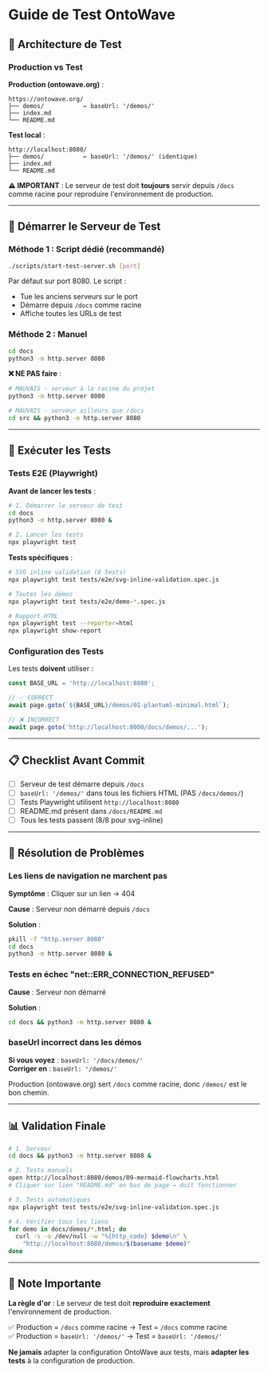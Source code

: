 # Guide de Test OntoWave

## 🎯 Architecture de Test

### Production vs Test

**Production (ontowave.org)** :
```
https://ontowave.org/
├── demos/           ← baseUrl: '/demos/'
├── index.md
└── README.md
```

**Test local** :
```
http://localhost:8080/
├── demos/           ← baseUrl: '/demos/' (identique)
├── index.md
└── README.md
```

**⚠️ IMPORTANT** : Le serveur de test doit **toujours** servir depuis `/docs` comme racine pour reproduire l'environnement de production.

---

## 🚀 Démarrer le Serveur de Test

### Méthode 1 : Script dédié (recommandé)

```bash
./scripts/start-test-server.sh [port]
```

Par défaut sur port 8080. Le script :
- Tue les anciens serveurs sur le port
- Démarre depuis `/docs` comme racine
- Affiche toutes les URLs de test

### Méthode 2 : Manuel

```bash
cd docs
python3 -m http.server 8080
```

**❌ NE PAS faire** :
```bash
# MAUVAIS - serveur à la racine du projet
python3 -m http.server 8080

# MAUVAIS - serveur ailleurs que /docs
cd src && python3 -m http.server 8080
```

---

## 🧪 Exécuter les Tests

### Tests E2E (Playwright)

**Avant de lancer les tests** :
```bash
# 1. Démarrer le serveur de test
cd docs
python3 -m http.server 8080 &

# 2. Lancer les tests
npx playwright test
```

**Tests spécifiques** :
```bash
# SVG inline validation (8 tests)
npx playwright test tests/e2e/svg-inline-validation.spec.js

# Toutes les démos
npx playwright test tests/e2e/demo-*.spec.js

# Rapport HTML
npx playwright test --reporter=html
npx playwright show-report
```

### Configuration des Tests

Les tests **doivent** utiliser :
```javascript
const BASE_URL = 'http://localhost:8080';

// ✅ CORRECT
await page.goto(`${BASE_URL}/demos/01-plantuml-minimal.html`);

// ❌ INCORRECT
await page.goto('http://localhost:8000/docs/demos/...');
```

---

## 📋 Checklist Avant Commit

- [ ] Serveur de test démarre depuis `/docs`
- [ ] `baseUrl: '/demos/'` dans tous les fichiers HTML (PAS `/docs/demos/`)
- [ ] Tests Playwright utilisent `http://localhost:8080`
- [ ] README.md présent dans `/docs/README.md`
- [ ] Tous les tests passent (8/8 pour svg-inline)

---

## 🔧 Résolution de Problèmes

### Les liens de navigation ne marchent pas

**Symptôme** : Cliquer sur un lien → 404

**Cause** : Serveur non démarré depuis `/docs`

**Solution** :
```bash
pkill -f "http.server 8080"
cd docs
python3 -m http.server 8080 &
```

### Tests en échec "net::ERR_CONNECTION_REFUSED"

**Cause** : Serveur non démarré

**Solution** :
```bash
cd docs && python3 -m http.server 8080 &
```

### baseUrl incorrect dans les démos

**Si vous voyez** : `baseUrl: '/docs/demos/'`  
**Corriger en** : `baseUrl: '/demos/'`

Production (ontowave.org) sert `/docs` comme racine, donc `/demos/` est le bon chemin.

---

## 📊 Validation Finale

```bash
# 1. Serveur
cd docs && python3 -m http.server 8080 &

# 2. Tests manuels
open http://localhost:8080/demos/09-mermaid-flowcharts.html
# Cliquer sur lien "README.md" en bas de page → doit fonctionner

# 3. Tests automatiques
npx playwright test tests/e2e/svg-inline-validation.spec.js

# 4. Vérifier tous les liens
for demo in docs/demos/*.html; do
  curl -s -o /dev/null -w "%{http_code} $demo\n" \
    "http://localhost:8080/demos/$(basename $demo)"
done
```

---

## 🎯 Note Importante

**La règle d'or** : Le serveur de test doit **reproduire exactement** l'environnement de production.

✅ Production = `/docs` comme racine → Test = `/docs` comme racine  
✅ Production = `baseUrl: '/demos/'` → Test = `baseUrl: '/demos/'`

**Ne jamais** adapter la configuration OntoWave aux tests, mais **adapter les tests** à la configuration de production.
